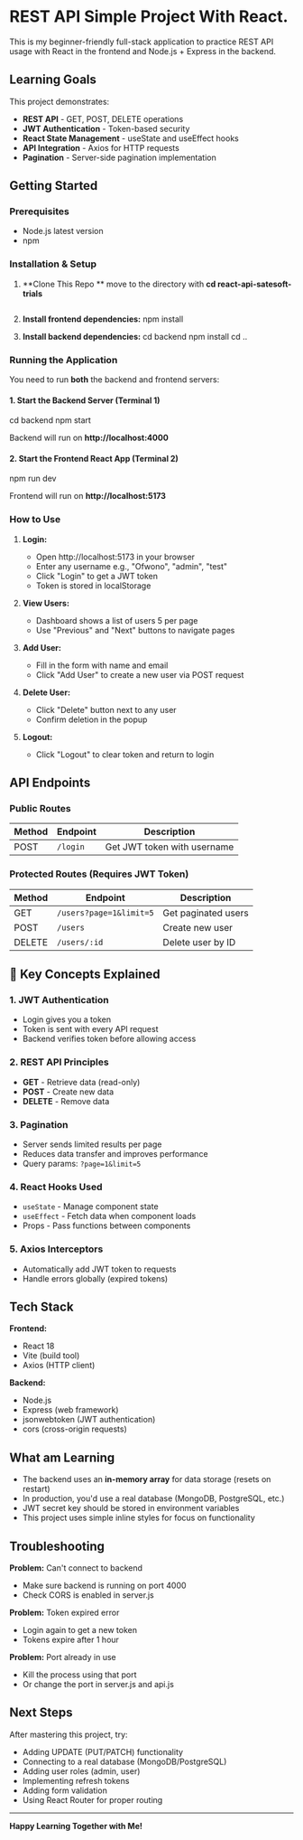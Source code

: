 # REST API Simple Project With React.
This is my beginner-friendly full-stack application to practice REST API usage with React in the frontend and Node.js + Express in the backend.

## Learning Goals

This project demonstrates:
- **REST API** - GET, POST, DELETE operations
- **JWT Authentication** - Token-based security
- **React State Management** - useState and useEffect hooks
- **API Integration** - Axios for HTTP requests
- **Pagination** - Server-side pagination implementation

## Getting Started

### Prerequisites

- Node.js latest version
- npm

### Installation & Setup

1. **Clone This Repo **
   move to the directory with **cd react-api-satesoft-trials**
   ```

2. **Install frontend dependencies:**
   npm install

3. **Install backend dependencies:**
   cd backend
   npm install
   cd ..

### Running the Application

You need to run **both** the backend and frontend servers:

#### 1. Start the Backend Server (Terminal 1)
cd backend
npm start

Backend will run on **http://localhost:4000**

#### 2. Start the Frontend React App (Terminal 2)
npm run dev

Frontend will run on **http://localhost:5173**

### How to Use

1. **Login:**
   - Open http://localhost:5173 in your browser
   - Enter any username e.g., "Ofwono", "admin", "test"
   - Click "Login" to get a JWT token
   - Token is stored in localStorage

2. **View Users:**
   - Dashboard shows a list of users 5 per page
   - Use "Previous" and "Next" buttons to navigate pages

3. **Add User:**
   - Fill in the form with name and email
   - Click "Add User" to create a new user via POST request

4. **Delete User:**
   - Click "Delete" button next to any user
   - Confirm deletion in the popup

5. **Logout:**
   - Click "Logout" to clear token and return to login

## API Endpoints

### Public Routes

| Method | Endpoint | Description |
|--------|----------|-------------|
| POST | `/login` | Get JWT token with username |

### Protected Routes (Requires JWT Token)

| Method | Endpoint | Description |
|--------|----------|-------------|
| GET | `/users?page=1&limit=5` | Get paginated users |
| POST | `/users` | Create new user |
| DELETE | `/users/:id` | Delete user by ID |

## 🔑 Key Concepts Explained

### 1. **JWT Authentication**
- Login gives you a token
- Token is sent with every API request
- Backend verifies token before allowing access

### 2. **REST API Principles**
- **GET** - Retrieve data (read-only)
- **POST** - Create new data
- **DELETE** - Remove data

### 3. **Pagination**
- Server sends limited results per page
- Reduces data transfer and improves performance
- Query params: `?page=1&limit=5`

### 4. **React Hooks Used**
- `useState` - Manage component state
- `useEffect` - Fetch data when component loads
- Props - Pass functions between components

### 5. **Axios Interceptors**
- Automatically add JWT token to requests
- Handle errors globally (expired tokens)

## Tech Stack

**Frontend:**
- React 18
- Vite (build tool)
- Axios (HTTP client)

**Backend:**
- Node.js
- Express (web framework)
- jsonwebtoken (JWT authentication)
- cors (cross-origin requests)

## What am Learning

- The backend uses an **in-memory array** for data storage (resets on restart)
- In production, you'd use a real database (MongoDB, PostgreSQL, etc.)
- JWT secret key should be stored in environment variables
- This project uses simple inline styles for focus on functionality

## Troubleshooting

**Problem:** Can't connect to backend
- Make sure backend is running on port 4000
- Check CORS is enabled in server.js

**Problem:** Token expired error
- Login again to get a new token
- Tokens expire after 1 hour

**Problem:** Port already in use
- Kill the process using that port
- Or change the port in server.js and api.js

## Next Steps

After mastering this project, try:
- Adding UPDATE (PUT/PATCH) functionality
- Connecting to a real database (MongoDB/PostgreSQL)
- Adding user roles (admin, user)
- Implementing refresh tokens
- Adding form validation
- Using React Router for proper routing

---

**Happy Learning Together with Me!**
